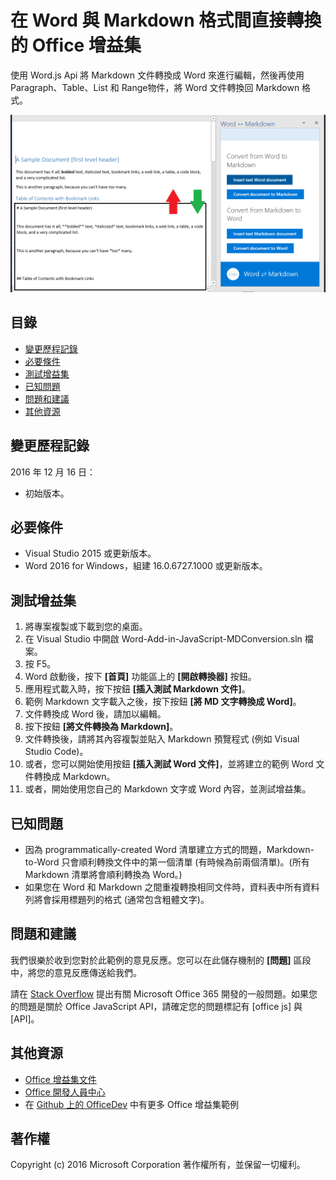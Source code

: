 # <a name="office-add-in-that-converts-directly-between-word-and-markdown-formats"></a>在 Word 與 Markdown 格式間直接轉換的 Office 增益集

使用 Word.js Api 將 Markdown 文件轉換成 Word 來進行編輯，然後再使用 Paragraph、Table、List 和 Range物件，將 Word 文件轉換回 Markdown 格式。

![在 Word 和 Markdown 間轉換](../readme_art/ReadMeScreenshot.PNG)

## <a name="table-of-contents"></a>目錄
* [變更歷程記錄](#change-history)
* [必要條件](#prerequisites)
* [測試增益集](#test-the-add-in)
* [已知問題](#known-issues)
* [問題和建議](#questions-and-comments)
* [其他資源](#additional-resources)

## <a name="change-history"></a>變更歷程記錄

2016 年 12 月 16 日：

* 初始版本。

## <a name="prerequisites"></a>必要條件

* Visual Studio 2015 或更新版本。
* Word 2016 for Windows，組建 16.0.6727.1000 或更新版本。

## <a name="test-the-add-in"></a>測試增益集

1. 將專案複製或下載到您的桌面。
2. 在 Visual Studio 中開啟 Word-Add-in-JavaScript-MDConversion.sln 檔案。
2. 按 F5。
3. Word 啟動後，按下 **[首頁]** 功能區上的 **[開啟轉換器]** 按鈕。
4. 應用程式載入時，按下按鈕 **[插入測試 Markdown 文件]**。
5. 範例 Markdown 文字載入之後，按下按鈕 **[將 MD 文字轉換成 Word]**。
6. 文件轉換成 Word 後，請加以編輯。 
7. 按下按鈕 **[將文件轉換為 Markdown]**。 
8. 文件轉換後，請將其內容複製並貼入 Markdown 預覽程式 (例如 Visual Studio Code)。
9. 或者，您可以開始使用按鈕 **[插入測試 Word 文件]**，並將建立的範例 Word 文件轉換成 Markdown。 
10. 或者，開始使用您自己的 Markdown 文字或 Word 內容，並測試增益集。

## <a name="known-issues"></a>已知問題

- 因為 programmatically-created Word 清單建立方式的問題，Markdown-to-Word 只會順利轉換文件中的第一個清單 (有時候為前兩個清單)。(所有 Markdown 清單將會順利轉換為 Word。)
- 如果您在 Word 和 Markdown 之間重複轉換相同文件時，資料表中所有資料列將會採用標題列的格式 (通常包含粗體文字)。

## <a name="questions-and-comments"></a>問題和建議

我們很樂於收到您對於此範例的意見反應。您可以在此儲存機制的 **[問題]** 區段中，將您的意見反應傳送給我們。

請在 [Stack Overflow](http://stackoverflow.com/questions/tagged/office-js+API) 提出有關 Microsoft Office 365 開發的一般問題。如果您的問題是關於 Office JavaScript API，請確定您的問題標記有 [office js] 與 [API]。

## <a name="additional-resources"></a>其他資源

* [Office 增益集文件](https://msdn.microsoft.com/zh-tw/library/office/jj220060.aspx)
* [Office 開發人員中心](http://dev.office.com/)
* 在 [Github 上的 OfficeDev](https://github.com/officedev) 中有更多 Office 增益集範例

## <a name="copyright"></a>著作權
Copyright (c) 2016 Microsoft Corporation 著作權所有，並保留一切權利。

